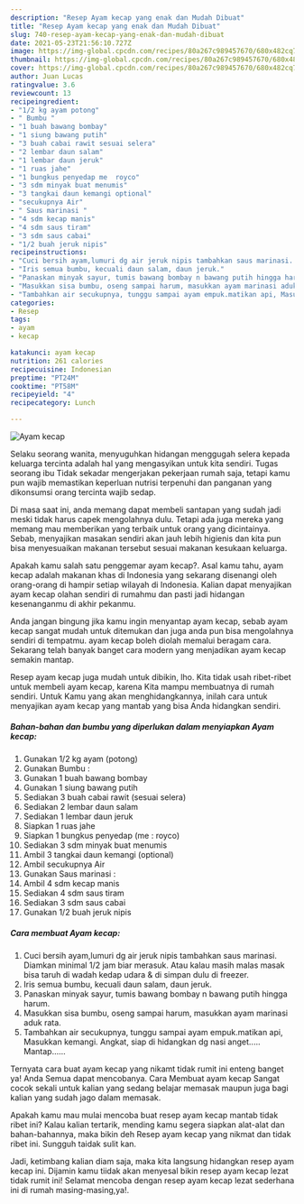 ```yaml
---
description: "Resep Ayam kecap yang enak dan Mudah Dibuat"
title: "Resep Ayam kecap yang enak dan Mudah Dibuat"
slug: 740-resep-ayam-kecap-yang-enak-dan-mudah-dibuat
date: 2021-05-23T21:56:10.727Z
image: https://img-global.cpcdn.com/recipes/80a267c989457670/680x482cq70/ayam-kecap-foto-resep-utama.jpg
thumbnail: https://img-global.cpcdn.com/recipes/80a267c989457670/680x482cq70/ayam-kecap-foto-resep-utama.jpg
cover: https://img-global.cpcdn.com/recipes/80a267c989457670/680x482cq70/ayam-kecap-foto-resep-utama.jpg
author: Juan Lucas
ratingvalue: 3.6
reviewcount: 13
recipeingredient:
- "1/2 kg ayam potong"
- " Bumbu "
- "1 buah bawang bombay"
- "1 siung bawang putih"
- "3 buah cabai rawit sesuai selera"
- "2 lembar daun salam"
- "1 lembar daun jeruk"
- "1 ruas jahe"
- "1 bungkus penyedap me  royco"
- "3 sdm minyak buat menumis"
- "3 tangkai daun kemangi optional"
- "secukupnya Air"
- " Saus marinasi "
- "4 sdm kecap manis"
- "4 sdm saus tiram"
- "3 sdm saus cabai"
- "1/2 buah jeruk nipis"
recipeinstructions:
- "Cuci bersih ayam,lumuri dg air jeruk nipis tambahkan saus marinasi. Diamkan minimal 1/2 jam biar merasuk. Atau kalau masih malas masak bisa taruh di wadah kedap udara &amp; di simpan dulu di freezer."
- "Iris semua bumbu, kecuali daun salam, daun jeruk."
- "Panaskan minyak sayur, tumis bawang bombay n bawang putih hingga harum."
- "Masukkan sisa bumbu, oseng sampai harum, masukkan ayam marinasi aduk rata."
- "Tambahkan air secukupnya, tunggu sampai ayam empuk.matikan api, Masukkan kemangi. Angkat, siap di hidangkan dg nasi anget..... Mantap......"
categories:
- Resep
tags:
- ayam
- kecap

katakunci: ayam kecap 
nutrition: 261 calories
recipecuisine: Indonesian
preptime: "PT24M"
cooktime: "PT58M"
recipeyield: "4"
recipecategory: Lunch

---
```



![Ayam kecap](https://img-global.cpcdn.com/recipes/80a267c989457670/680x482cq70/ayam-kecap-foto-resep-utama.jpg)

Selaku seorang wanita, menyuguhkan hidangan menggugah selera kepada keluarga tercinta adalah hal yang mengasyikan untuk kita sendiri. Tugas seorang ibu Tidak sekadar mengerjakan pekerjaan rumah saja, tetapi kamu pun wajib memastikan keperluan nutrisi terpenuhi dan panganan yang dikonsumsi orang tercinta wajib sedap.

Di masa  saat ini, anda memang dapat membeli santapan yang sudah jadi meski tidak harus capek mengolahnya dulu. Tetapi ada juga mereka yang memang mau memberikan yang terbaik untuk orang yang dicintainya. Sebab, menyajikan masakan sendiri akan jauh lebih higienis dan kita pun bisa menyesuaikan makanan tersebut sesuai makanan kesukaan keluarga. 



Apakah kamu salah satu penggemar ayam kecap?. Asal kamu tahu, ayam kecap adalah makanan khas di Indonesia yang sekarang disenangi oleh orang-orang di hampir setiap wilayah di Indonesia. Kalian dapat menyajikan ayam kecap olahan sendiri di rumahmu dan pasti jadi hidangan kesenanganmu di akhir pekanmu.

Anda jangan bingung jika kamu ingin menyantap ayam kecap, sebab ayam kecap sangat mudah untuk ditemukan dan juga anda pun bisa mengolahnya sendiri di tempatmu. ayam kecap boleh diolah memalui beragam cara. Sekarang telah banyak banget cara modern yang menjadikan ayam kecap semakin mantap.

Resep ayam kecap juga mudah untuk dibikin, lho. Kita tidak usah ribet-ribet untuk membeli ayam kecap, karena Kita mampu membuatnya di rumah sendiri. Untuk Kamu yang akan menghidangkannya, inilah cara untuk menyajikan ayam kecap yang mantab yang bisa Anda hidangkan sendiri.

<!--inarticleads1-->

##### Bahan-bahan dan bumbu yang diperlukan dalam menyiapkan Ayam kecap:

1. Gunakan 1/2 kg ayam (potong)
1. Gunakan  Bumbu :
1. Gunakan 1 buah bawang bombay
1. Gunakan 1 siung bawang putih
1. Sediakan 3 buah cabai rawit (sesuai selera)
1. Sediakan 2 lembar daun salam
1. Sediakan 1 lembar daun jeruk
1. Siapkan 1 ruas jahe
1. Siapkan 1 bungkus penyedap (me : royco)
1. Sediakan 3 sdm minyak buat menumis
1. Ambil 3 tangkai daun kemangi (optional)
1. Ambil secukupnya Air
1. Gunakan  Saus marinasi :
1. Ambil 4 sdm kecap manis
1. Sediakan 4 sdm saus tiram
1. Sediakan 3 sdm saus cabai
1. Gunakan 1/2 buah jeruk nipis




<!--inarticleads2-->

##### Cara membuat Ayam kecap:

1. Cuci bersih ayam,lumuri dg air jeruk nipis tambahkan saus marinasi. Diamkan minimal 1/2 jam biar merasuk. Atau kalau masih malas masak bisa taruh di wadah kedap udara &amp; di simpan dulu di freezer.
1. Iris semua bumbu, kecuali daun salam, daun jeruk.
1. Panaskan minyak sayur, tumis bawang bombay n bawang putih hingga harum.
1. Masukkan sisa bumbu, oseng sampai harum, masukkan ayam marinasi aduk rata.
1. Tambahkan air secukupnya, tunggu sampai ayam empuk.matikan api, Masukkan kemangi. Angkat, siap di hidangkan dg nasi anget..... Mantap......




Ternyata cara buat ayam kecap yang nikamt tidak rumit ini enteng banget ya! Anda Semua dapat mencobanya. Cara Membuat ayam kecap Sangat cocok sekali untuk kalian yang sedang belajar memasak maupun juga bagi kalian yang sudah jago dalam memasak.

Apakah kamu mau mulai mencoba buat resep ayam kecap mantab tidak ribet ini? Kalau kalian tertarik, mending kamu segera siapkan alat-alat dan bahan-bahannya, maka bikin deh Resep ayam kecap yang nikmat dan tidak ribet ini. Sungguh taidak sulit kan. 

Jadi, ketimbang kalian diam saja, maka kita langsung hidangkan resep ayam kecap ini. Dijamin kamu tiidak akan menyesal bikin resep ayam kecap lezat tidak rumit ini! Selamat mencoba dengan resep ayam kecap lezat sederhana ini di rumah masing-masing,ya!.

